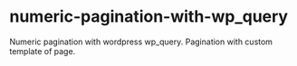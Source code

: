# numeric-pagination-with-wp_query
Numeric pagination with wordpress wp_query.  Pagination with custom template of page. 
